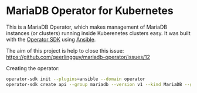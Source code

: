 # MariaDB Operator for Kubernetes

This is a MariaDB Operator, which makes management of MariaDB instances (or clusters) running inside Kuberenetes clusters easy. It was built with the [Operator SDK](https://github.com/operator-framework/operator-sdk) using [Ansible](https://www.ansible.com/blog/ansible-operator).

The aim of this project is help to close this issue: https://github.com/geerlingguy/mariadb-operator/issues/12

Creating the operator:

```sh
operator-sdk init --plugins=ansible --domain operator
operator-sdk create api --group mariadb --version v1 --kind MariaDB --generate-role
```
